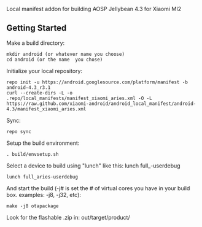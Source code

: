 
Local manifest addon for building AOSP Jellybean 4.3 for Xiaomi MI2

Getting Started
---------------

Make a build directory:

	mkdir android (or whatever name you choose)
	cd android (or the name  you chose)
	
Initialize your local repository:

    repo init -u https://android.googlesource.com/platform/manifest -b android-4.3_r3.1
    curl --create-dirs -L -o .repo/local_manifests/manifest_xiaomi_aries.xml -O -L https://raw.github.com/xiaomi-android/android_local_manifest/android-4.3/manifest_xiaomi_aries.xml

Sync:

    repo sync

Setup the build environment:

    . build/envsetup.sh

Select a device to build using "lunch" like this: lunch full_<device>-userdebug

    lunch full_aries-userdebug

And start the build (-j# is set the # of virtual cores you have in your build box.  examples: -j8, -j32, etc):

    make -j8 otapackage

Look for the flashable .zip in: out/target/product/<device>

